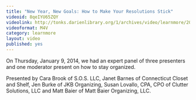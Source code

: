 ```yaml
---
title: "New Year, New Goals: How to Make Your Resolutions Stick"
videoid: 8qeIYU65ZQY
videolink: http://tonks.darienlibrary.org/1/archives/video/learnmore/20140109_make_resolutions_stick.m4v
videoformat: M4V
category: learnmore
layout: video
published: yes
---
```


On Thursday, January 9, 2014, we had an expert panel of three presenters and one moderator present on how to stay organized. 

Presented by Cara Brook of S.O.S. LLC, Janet Barnes of Connecticut Closet and Shelf, Jen Burke of JKB Organizing, Susan Lovallo, CPA, CPO of Clutter Solutions, LLC and Matt Baier of Matt Baier Organizing, LLC.